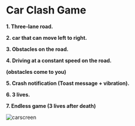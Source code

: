 # Car Clash Game

**1. Three-lane road.**

**2. car that can move left to right.**

**3. Obstacles on the road.**

**4. Driving at a constant speed on the road.**

 **(obstacles come to you)**

**5. Crash notification (Toast message + vibration).**

**6. 3 lives.**

**7. Endless game (3 lives  after death)**

![carscreen](![carscreen](https://github.com/yaron16ll/Android_assignment_1/assets/60570643/b76d996a-5768-4bdd-b74a-e1fae7656801)
)

